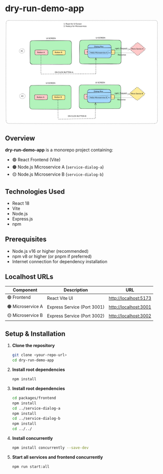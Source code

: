 # dry-run-demo-app

![Project Image](./dryrun-demo-app.jpeg) <!-- Replace with your actual image path -->

## Overview

**dry-run-demo-app** is a monorepo project containing:

- 🟢 React Frontend (Vite)  
- 🟠 Node.js Microservice A (`service-dialog-a`)  
- 🟡 Node.js Microservice B (`service-dialog-b`)  

## Technologies Used

- React 18  
- Vite  
- Node.js  
- Express.js  
- npm  

## Prerequisites

- Node.js v16 or higher (recommended)  
- npm v8 or higher (or pnpm if preferred)  
- Internet connection for dependency installation  

## Localhost URLs

| Component         | Description                | URL                             |
|-------------------|----------------------------|--------------------------------|
| 🟢 Frontend       | React Vite UI               | [http://localhost:5173](http://localhost:5173) |
| 🟠 Microservice A | Express Service (Port 3001) | [http://localhost:3001](http://localhost:3001) |
| 🟡 Microservice B | Express Service (Port 3002) | [http://localhost:3002](http://localhost:3002) |

## Setup & Installation

1. **Clone the repository**

   ```bash
   git clone <your-repo-url>
   cd dry-run-demo-app

2. **Install root dependencies**

   ```bash
   npm install

3. **Install root dependencies**

   ```bash
   cd packages/frontend
   npm install
   cd ../service-dialog-a
   npm install
   cd ../service-dialog-b
   npm install
   cd ../../

3. **Install concurrently**

    ```bash
    npm install concurrently --save-dev

4. **Start all services and frontend concurrently**

    ```bash
    npm run start:all




